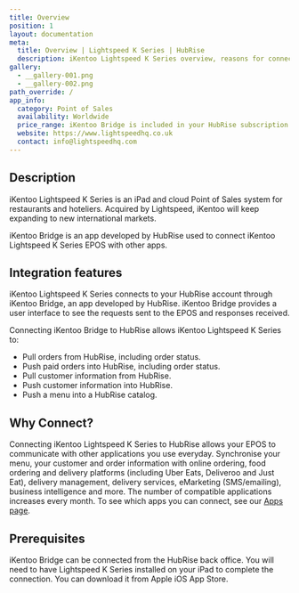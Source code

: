 ```yaml
---
title: Overview
position: 1
layout: documentation
meta:
  title: Overview | Lightspeed K Series | HubRise
  description: iKentoo Lightspeed K Series overview, reasons for connecting it to HubRise and summary of integrated features. Synchronise data between your EPOS and your apps.
gallery:
  - __gallery-001.png
  - __gallery-002.png
path_override: /
app_info:
  category: Point of Sales
  availability: Worldwide
  price_range: iKentoo Bridge is included in your HubRise subscription. Contact Lightspeed to enquire about Lightspeed K Series pricing.
  website: https://www.lightspeedhq.co.uk
  contact: info@lightspeedhq.com
---
```


## Description

iKentoo Lightspeed K Series is an iPad and cloud Point of Sales system for restaurants and hoteliers. Acquired by Lightspeed, iKentoo will keep expanding to new international markets.

iKentoo Bridge is an app developed by HubRise used to connect iKentoo Lightspeed K Series EPOS with other apps.

## Integration features

iKentoo Lightspeed K Series connects to your HubRise account through iKentoo Bridge, an app developed by HubRise. 
iKentoo Bridge provides a user interface to see the requests sent to the EPOS and responses received.

Connecting iKentoo Bridge to HubRise allows iKentoo Lightspeed K Series to:

- Pull orders from HubRise, including order status.
- Push paid orders into HubRise, including order status.
- Pull customer information from HubRise.
- Push customer information into HubRise.
- Push a menu into a HubRise catalog.

## Why Connect?

Connecting iKentoo Lightspeed K Series to HubRise allows your EPOS to communicate with other applications you use everyday. Synchronise your menu, your customer and order information with online ordering, food ordering and delivery platforms (including Uber Eats, Deliveroo and Just Eat), delivery management, delivery services, eMarketing (SMS/emailing), business intelligence and more. The number of compatible applications increases every month. To see which apps you can connect, see our [Apps page](/apps).

## Prerequisites

iKentoo Bridge can be connected from the HubRise back office. You will need to have Lightspeed K Series installed on your iPad to complete the connection. You can download it from Apple iOS App Store.
